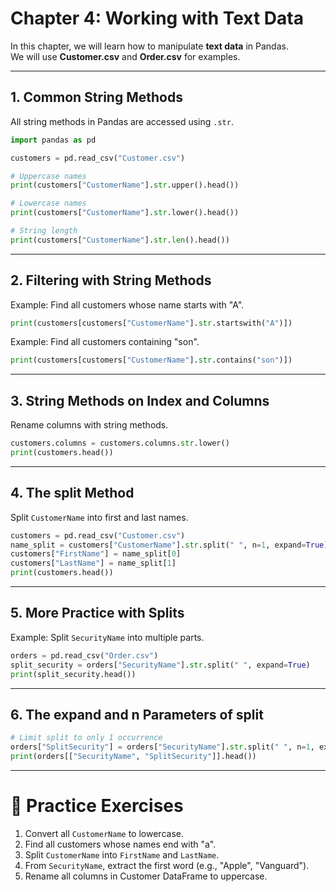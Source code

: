 # Chapter 4: Working with Text Data

In this chapter, we will learn how to manipulate **text data** in Pandas.  
We will use **Customer.csv** and **Order.csv** for examples.

---

## 1. Common String Methods

All string methods in Pandas are accessed using `.str`.

```python
import pandas as pd

customers = pd.read_csv("Customer.csv")

# Uppercase names
print(customers["CustomerName"].str.upper().head())

# Lowercase names
print(customers["CustomerName"].str.lower().head())

# String length
print(customers["CustomerName"].str.len().head())
```

---

## 2. Filtering with String Methods

Example: Find all customers whose name starts with "A".

```python
print(customers[customers["CustomerName"].str.startswith("A")])
```

Example: Find all customers containing "son".

```python
print(customers[customers["CustomerName"].str.contains("son")])
```

---

## 3. String Methods on Index and Columns

Rename columns with string methods.

```python
customers.columns = customers.columns.str.lower()
print(customers.head())
```

---

## 4. The split Method

Split `CustomerName` into first and last names.

```python
customers = pd.read_csv("Customer.csv")
name_split = customers["CustomerName"].str.split(" ", n=1, expand=True)
customers["FirstName"] = name_split[0]
customers["LastName"] = name_split[1]
print(customers.head())
```

---

## 5. More Practice with Splits

Example: Split `SecurityName` into multiple parts.

```python
orders = pd.read_csv("Order.csv")
split_security = orders["SecurityName"].str.split(" ", expand=True)
print(split_security.head())
```

---

## 6. The expand and n Parameters of split

```python
# Limit split to only 1 occurrence
orders["SplitSecurity"] = orders["SecurityName"].str.split(" ", n=1, expand=True)[0]
print(orders[["SecurityName", "SplitSecurity"]].head())
```

---

# 📝 Practice Exercises

1. Convert all `CustomerName` to lowercase.  
2. Find all customers whose names end with "a".  
3. Split `CustomerName` into `FirstName` and `LastName`.  
4. From `SecurityName`, extract the first word (e.g., "Apple", "Vanguard").  
5. Rename all columns in Customer DataFrame to uppercase.  
